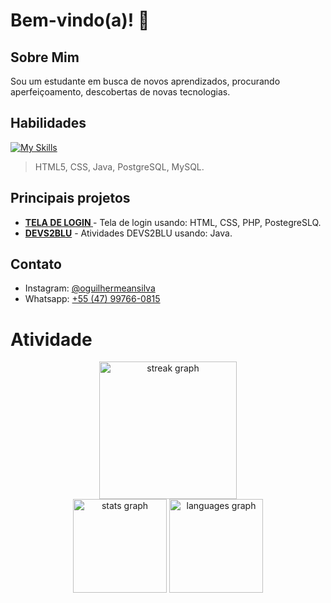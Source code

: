 # Bem-vindo(a)! 🎉

## Sobre Mim

Sou um estudante em busca de novos aprendizados, procurando aperfeiçoamento, descobertas de novas tecnologias.

## Habilidades

[![My Skills](https://skillicons.dev/icons?i=html,css,js,angular,react,java,spring,postgres,mysql)](https://skillicons.dev)

> HTML5, CSS, Java, PostgreSQL, MySQL.

## Principais projetos

- **[TELA DE LOGIN ](https://github.com/GuilhermeAntonio05/TelaDeLogin)** - Tela de login usando: HTML, CSS, PHP, PostegreSLQ.
- **[DEVS2BLU](https://github.com/LoesterBotelho/DEVS2BLU)** - Atividades DEVS2BLU usando: Java.

## Contato
- Instagram: [@oguilhermeansilva](https://www.instagram.com/oguilhermeansilva/)
- Whatsapp: [+55 (47) 99766-0815](https://wa.me/47997660815)


# Atividade

<div align="center">
  
<img src="https://streak-stats.demolab.com?user=GuilhermeAntonio05&locale=en&mode=daily&theme=dark&hide_border=false&border_radius=5&order=3" height="220" alt="streak graph"/>

</div>

<div align="center">
  
<img src="https://github-readme-stats.vercel.app/api?username=GuilhermeAntonio05&hide_title=false&hide_rank=false&show_icons=true&include_all_commits=true&count_private=true&disable_animations=false&theme=dracula&locale=en&hide_border=false" height="150" alt="stats graph"/>
  
<img src="https://github-readme-stats.vercel.app/api/top-langs?username=GuilhermeAntonio05&locale=en&hide_title=false&layout=compact&card_width=320&langs_count=5&theme=dracula&hide_border=false" height="150" alt="languages graph"/>

</div>
